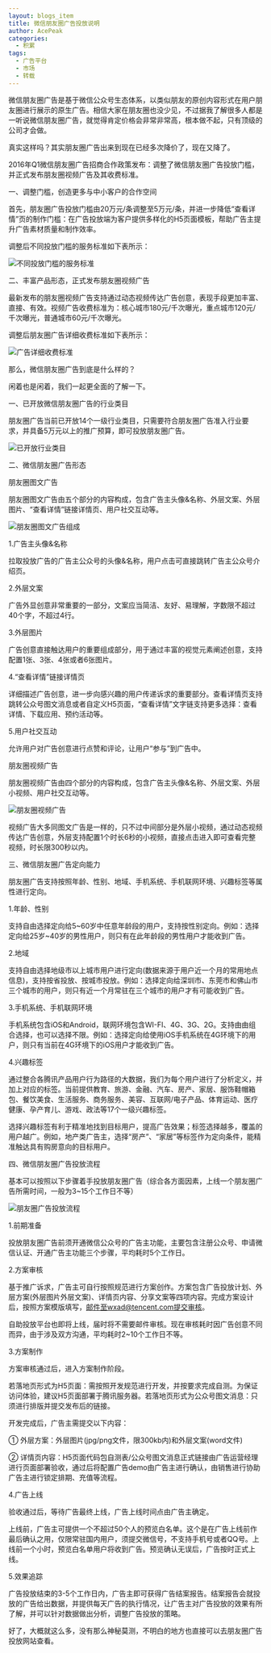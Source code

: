 ```yaml
---
layout: blogs_item
title: 微信朋友圈广告投放说明
author: AcePeak
categories:
  - 积累
tags:
  - 广告平台
  - 市场
  - 转载
---
```


微信朋友圈广告是基于微信公众号生态体系，以类似朋友的原创内容形式在用户朋友圈进行展示的原生广告。相信大家在朋友圈也没少见，不过据我了解很多人都是一听说微信朋友圈广告，就觉得肯定价格会非常非常高，根本做不起，只有顶级的公司才会做。

真实这样吗？其实朋友圈广告出来到现在已经多次降价了，现在又降了。

2016年Q1微信朋友圈广告招商合作政策发布：调整了微信朋友圈广告投放门槛，并正式发布朋友圈视频广告及其收费标准。

一、调整门槛，创造更多与中小客户的合作空间

首先，朋友圈广告投放门槛由20万元/条调整至5万元/条，并进一步降低“查看详情”页的制作门槛：在广告投放端为客户提供多样化的H5页面模板，帮助广告主提升广告素材质量和制作效率。

调整后不同投放门槛的服务标准如下表所示：

![不同投放门槛的服务标准](/img/160112_1.jpg)

二、丰富产品形态，正式发布朋友圈视频广告

最新发布的朋友圈视频广告支持通过动态视频传达广告创意，表现手段更加丰富、直接、有效。视频广告收费标准为：核心城市180元/千次曝光，重点城市120元/千次曝光，普通城市60元/千次曝光。

调整后朋友圈广告详细收费标准如下表所示：

![广告详细收费标准](/img/160112_2.jpg)

那么，微信朋友圈广告到底是什么样的？

闲着也是闲着，我们一起更全面的了解一下。

一、已开放微信朋友圈广告的行业类目

朋友圈广告当前已开放14个一级行业类目，只需要符合朋友圈广告准入行业要求，并具备5万元以上的推广预算，即可投放朋友圈广告。

![已开放行业类目](/img/160112_3.jpg)

二、微信朋友圈广告形态

朋友圈图文广告

朋友圈图文广告由五个部分的内容构成，包含广告主头像&名称、外层文案、外层图片、“查看详情”链接详情页、用户社交互动等。

![朋友圈图文广告组成](/img/160112_4.jpg)

1.广告主头像&名称

拉取投放广告的广告主公众号的头像&名称，用户点击可直接跳转广告主公众号介绍页。

2.外层文案

广告外显创意非常重要的一部分，文案应当简洁、友好、易理解，字数限不超过40个字，不超过4行。

3.外层图片

广告创意直接触达用户的重要组成部分，用于通过丰富的视觉元素阐述创意，支持配置1张、3张、4张或者6张图片。

4.“查看详情”链接详情页

详细描述广告创意，进一步向感兴趣的用户传递诉求的重要部分。查看详情页支持跳转公众号图文消息或者自定义H5页面，“查看详情”文字链支持更多选择：查看详情、下载应用、预约活动等。

5.用户社交互动

允许用户对广告创意进行点赞和评论，让用户“参与”到广告中。

朋友圈视频广告

朋友圈视频广告由四个部分的内容构成，包含广告主头像&名称、外层文案、外层小视频、用户社交互动等。

![朋友圈视频广告](/img/160112_5.jpg)

视频广告大多同图文广告是一样的，只不过中间部分是外层小视频，通过动态视频传达广告创意，外层支持配置1个时长6秒的小视频，直接点击进入即可查看完整视频，时长限300秒以内。

三、微信朋友圈广告定向能力

朋友圈广告支持按照年龄、性别、地域、手机系统、手机联网环境、兴趣标签等属性进行定向。

1.年龄、性别

支持自由选择定向给5~60岁中任意年龄段的用户，支持按性别定向。例如：选择定向给25岁~40岁的男性用户，则只有在此年龄段的男性用户才能收到广告。

2.地域

支持自由选择地级市以上城市用户进行定向(数据来源于用户近一个月的常用地点信息)，支持按省投放、按城市投放。例如：选择定向给深圳市、东莞市和佛山市三个城市的用户，则只有近一个月常驻在三个城市的用户才有可能收到广告。

3.手机系统、手机联网环境

手机系统包含iOS和Android，联网环境包含WI-FI、4G、3G、2G。支持由由组合选择，也可以选择不限。例如：选择定向给使用iOS手机系统在4G环境下的用户，则只有当前在4G环境下的iOS用户才能收到广告。

4.兴趣标签

通过整合各腾讯产品用户行为路径的大数据，我们为每个用户进行了分析定义，并加上对应的标签。当前提供教育、旅游、金融、汽车、房产、家居、服饰鞋帽箱包、餐饮美食、生活服务、商务服务、美容、互联网/电子产品、体育运动、医疗健康、孕产育儿、游戏、政法等17个一级兴趣标签。

选择兴趣标签有利于精准地找到目标用户，提高广告效果；标签选择越多，覆盖的用户越广。例如，地产类广告主，选择“房产”、“家居”等标签作为定向条件，能精准触达具有购房意向的目标用户。

四、微信朋友圈广告投放流程

基本可以按照以下步骤着手投放朋友圈广告（综合各方面因素，上线一个朋友圈广告所需时间，一般为3~15个工作日不等）

![朋友圈广告投放流程](/img/160112_6.jpg)

1.前期准备

投放朋友圈广告前须开通微信公众号的广告主功能，主要包含注册公众号、申请微信认证、开通广告主功能三个步骤，平均耗时5个工作日。

2.方案审核

基于推广诉求，广告主可自行按照规范进行方案创作。方案包含广告投放计划、外层方案(外层图片外层文案)、详情页内容、分享文案等四项内容。完成方案设计后，按照方案模版填写，邮件至wxad@tencent.com提交审核。

自助投放平台也即将上线，届时将不需要邮件审核。现在审核耗时因广告创意不同而异，由于涉及双方沟通，平均耗时2~10个工作日不等。

3.方案制作

方案审核通过后，进入方案制作阶段。

若落地页形式为H5页面：需按照开发规范进行开发，并按要求完成自测。为保证访问体验，建议H5页面部署于腾讯服务器。若落地页形式为公众号图文消息：只须进行排版并提交发布后的链接。

开发完成后，广告主需提交以下内容：

① 外层方案：外层图片(jpg/png文件，限300kb内)和外层文案(word文件)

② 详情页内容：H5页面代码包自测表/公众号图文消息正式链接由广告运营经理进行页面部署验收，通过后将配置广告demo由广告主进行确认，由销售进行协助广告主进行锁定排期、充值等流程。

4.广告上线

验收通过后，等待广告最终上线，广告上线时间点由广告主确定。

上线前，广告主可提供一个不超过50个人的预览白名单。这个是在广告上线前作最后确认之用，仅限常驻国内用户，须提交微信号，不支持手机号或者QQ号。上线前一个小时，预览白名单用户将收到广告。预览确认无误后，广告按时正式上线。

5.效果追踪

广告投放结束的3-5个工作日内，广告主即可获得广告结案报告。结案报告会就投放的广告给出数据，并提供每天广告的执行情况，让广告主对广告投放的效果有所了解，并可以针对数据做出分析，调整广告投放的策略。

好了，大概就这么多，没有那么神秘莫测，不明白的地方也直接可以去朋友圈广告投放网站查看。
